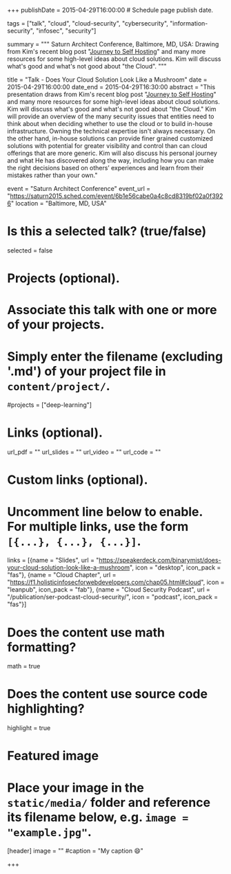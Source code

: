 +++
publishDate = 2015-04-29T16:00:00  # Schedule page publish date.

tags = ["talk", "cloud", "cloud-security", "cybersecurity", "information-security", "infosec", "security"]

summary = """
Saturn Architect Conference, Baltimore, MD, USA: Drawing from Kim's recent blog post \"[Journey to Self Hosting](https://binarymist.wordpress.com/2014/11/29/journey-to-self-hosting/)\" and many more resources for some high-level ideas about cloud solutions. Kim will discuss what's good and what's not good about \"the Cloud\".
"""

title = "Talk - Does Your Cloud Solution Look Like a Mushroom"
date = 2015-04-29T16:00:00
date_end = 2015-04-29T16:30:00
abstract = "This presentation draws from Kim's recent blog post \"[Journey to Self Hosting](https://binarymist.wordpress.com/2014/11/29/journey-to-self-hosting/)\" and many more resources for some high-level ideas about cloud solutions. Kim will discuss what's good and what's not good about \"the Cloud.\" Kim will provide an overview of the many security issues that entities need to think about when deciding whether to use the cloud or to build in-house infrastructure. Owning the technical expertise isn't always necessary. On the other hand, in-house solutions can provide finer grained customized solutions with potential for greater visibility and control than can cloud offerings that are more generic. Kim will also discuss his personal journey and what He has discovered along the way, including how you can make the right decisions based on others’ experiences and learn from their mistakes rather than your own."

event = "Saturn Architect Conference"
event_url = "https://saturn2015.sched.com/event/6b1e56cabe0a4c8cd8319bf02a0f3926"
location = "Baltimore, MD, USA"

# Is this a selected talk? (true/false)
selected = false

# Projects (optional).
#   Associate this talk with one or more of your projects.
#   Simply enter the filename (excluding '.md') of your project file in `content/project/`.
#projects = ["deep-learning"]

# Links (optional).
url_pdf = ""
url_slides = ""
url_video = ""
url_code = ""

# Custom links (optional).
#   Uncomment line below to enable. For multiple links, use the form `[{...}, {...}, {...}]`.
links = [{name = "Slides", url = "https://speakerdeck.com/binarymist/does-your-cloud-solution-look-like-a-mushroom", icon = "desktop", icon_pack = "fas"}, {name = "Cloud Chapter", url = "https://f1.holisticinfosecforwebdevelopers.com/chap05.html#cloud", icon = "leanpub", icon_pack = "fab"}, {name = "Cloud Security Podcast", url = "/publication/ser-podcast-cloud-security/", icon = "podcast", icon_pack = "fas"}]


# Does the content use math formatting?
math = true

# Does the content use source code highlighting?
highlight = true

# Featured image
# Place your image in the `static/media/` folder and reference its filename below, e.g. `image = "example.jpg"`.
[header]
image = ""
#caption = "My caption :smile:"

+++

<br>

<script async class="speakerdeck-embed" data-id="8d91bb8e82c34655a13fd2054535a44a" data-ratio="1.33159947984395" src="//speakerdeck.com/assets/embed.js"></script>
<br>


